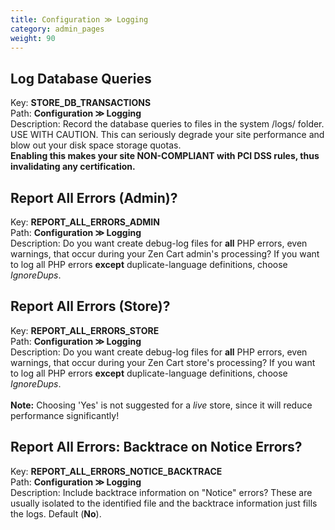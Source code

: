 ```yaml
---
title: Configuration ≫ Logging
category: admin_pages
weight: 90 
---
```


<h2 id="log_database_queries">Log Database Queries</h2>

<div class='indent'>Key: <b>STORE_DB_TRANSACTIONS</b><br />
Path: <b>Configuration ≫ Logging</b><br />
Description: Record the database queries to files in the system /logs/ folder. USE WITH CAUTION. This can seriously degrade your site performance and blow out your disk space storage quotas.<br><strong>Enabling this makes your site NON-COMPLIANT with PCI DSS rules, thus invalidating any certification.</strong></div>


<h2 id="report_all_errors_admin">Report All Errors (Admin)?</h2>

<div class='indent'>Key: <b>REPORT_ALL_ERRORS_ADMIN</b><br />
Path: <b>Configuration ≫ Logging</b><br />
Description: Do you want create debug-log files for <b>all</b> PHP errors, even warnings, that occur during your Zen Cart admin's processing?  If you want to log all PHP errors <b>except</b> duplicate-language definitions, choose <em>IgnoreDups</em>.</div>


<h2 id="report_all_errors_store">Report All Errors (Store)?</h2>

<div class='indent'>Key: <b>REPORT_ALL_ERRORS_STORE</b><br />
Path: <b>Configuration ≫ Logging</b><br />
Description: Do you want create debug-log files for <b>all</b> PHP errors, even warnings, that occur during your Zen Cart store's processing?  If you want to log all PHP errors <b>except</b> duplicate-language definitions, choose <em>IgnoreDups</em>.<br /><br /><strong>Note:</strong> Choosing 'Yes' is not suggested for a <em>live</em> store, since it will reduce performance significantly!</div>


<h2 id="report_all_errors_backtrace_on_notice_errors">Report All Errors: Backtrace on Notice Errors?</h2>

<div class='indent'>Key: <b>REPORT_ALL_ERRORS_NOTICE_BACKTRACE</b><br />
Path: <b>Configuration ≫ Logging</b><br />
Description: Include backtrace information on &quot;Notice&quot; errors?  These are usually isolated to the identified file and the backtrace information just fills the logs. Default (<b>No</b>).</div>


